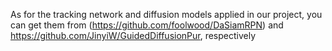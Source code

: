 As for the tracking network and diffusion models applied in our project, you can get them from (https://github.com/foolwood/DaSiamRPN) and https://github.com/JinyiW/GuidedDiffusionPur, respectively
